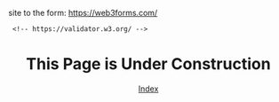 
site to the form:
https://web3forms.com/

<!-- <form action="https://api.web3forms.com/submit" method="POST">
    <input type="hidden" name="access_key" value="YOUR_ACCESS_KEY_HERE"> -->




     <!-- https://validator.w3.org/ -->
<header id="header">
  <div class="header-content">
    <h1>This Page is Under Construction</h1>
  </div>
  <nav class="navbar">
    <a href="../../index.html">Index</a>
  </nav>
</header>